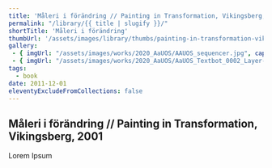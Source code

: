 ```yaml
---
title: 'Måleri i förändring // Painting in Transformation, Vikingsberg, 2001'
permalink: "/library/{{ title | slugify }}/"
shortTitle: 'Måleri i förändring'
thumbUrl: '/assets/images/library/thumbs/painting-in-transformation-vikingsberg-2001.jpg'
gallery:
 - { imgUrl: "/assets/images/works/2020_AaUOS/AAUOS_sequencer.jpg", caption: "" }
 - { imgUrl: "/assets/images/works/2020_AaUOS/AaUOS_Textbot_0002_Layer-20.jpg", caption: "" }
tags:
  - book
date: 2011-12-01
eleventyExcludeFromCollections: false
---
```



<div class="Grid Grid--gutters Grid--full large-Grid--fit">
  <div class="Grid-cell">
    <div class='headerGroup'>
      <h2>Måleri i förändring // Painting in Transformation, Vikingsberg, 2001</h2>
      <p>Lorem Ipsum</p>
    </div>
  </div>
</div>